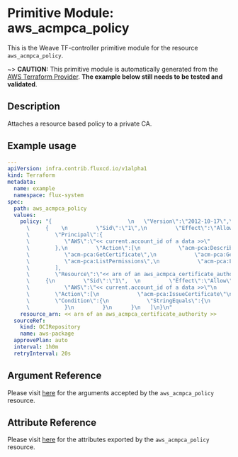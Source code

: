 
# Primitive Module: aws_acmpca_policy

This is the Weave TF-controller primitive module for the resource `aws_acmpca_policy`.

~> **CAUTION:** This primitive module is automatically generated from the [AWS Terraform Provider](https://registry.terraform.io/providers/hashicorp/aws/latest/docs/resources/acmpca_policy). **The example below still needs to be tested and validated**.

## Description

Attaches a resource based policy to a private CA.

## Example usage

```yaml
---
apiVersion: infra.contrib.fluxcd.io/v1alpha1
kind: Terraform
metadata:
  name: example
  namespace: flux-system
spec:
  path: aws_acmpca_policy
  values:
    policy: "{                        \n   \"Version\":\"2012-10-17\",\n   \"Statement\":[\n
      \     {    \n         \"Sid\":\"1\",\n         \"Effect\":\"Allow\",         \n
      \        \"Principal\":{                                                                                                                                               \n
      \           \"AWS\":\"<< current.account_id of a data >>\"                                                                                \n
      \        },\n         \"Action\":[\n            \"acm-pca:DescribeCertificateAuthority\",\n
      \           \"acm-pca:GetCertificate\",\n            \"acm-pca:GetCertificateAuthorityCertificate\",\n
      \           \"acm-pca:ListPermissions\",\n            \"acm-pca:ListTags\"                                                                                   \n
      \        ],                                                                                              \n
      \        \"Resource\":\"<< arn of an aws_acmpca_certificate_authority >>\"\n      },\n
      \     {\n         \"Sid\":\"1\",  \n         \"Effect\":\"Allow\",\n         \"Principal\":{\n
      \           \"AWS\":\"<< current.account_id of a data >>\"\n         },\n
      \        \"Action\":[\n            \"acm-pca:IssueCertificate\"\n         ],\n         \"Resource\":\"<< arn of an aws_acmpca_certificate_authority >>\",\n
      \        \"Condition\":{\n            \"StringEquals\":{\n               \"acm-pca:TemplateArn\":\"arn:aws:acm-pca:::template/EndEntityCertificate/V1\"\n
      \           }\n         }\n      }\n   ]\n}\n"
    resource_arn: << arn of an aws_acmpca_certificate_authority >>
  sourceRef:
    kind: OCIRepository
    name: aws-package
  approvePlan: auto
  interval: 1h0m
  retryInterval: 20s
```

## Argument Reference

Please visit [here](https://registry.terraform.io/providers/hashicorp/aws/latest/docs/resources/acmpca_policy#argument-reference) for the arguments accepted by the `aws_acmpca_policy` resource.

## Attribute Reference

Please visit [here](https://registry.terraform.io/providers/hashicorp/aws/latest/docs/resources/acmpca_policy#attributes-reference) for the attributes exported by the `aws_acmpca_policy` resource.
